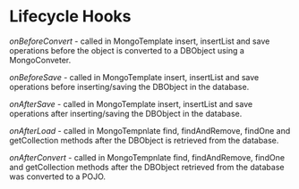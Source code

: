 Lifecycle Hooks
===============

*onBeforeConvert* - called in MongoTemplate insert, insertList and save operations before the object is converted to a DBObject using a MongoConveter.

*onBeforeSave* - called in MongoTemplate insert, insertList and save operations before inserting/saving the DBObject in the database.

*onAfterSave* - called in MongoTemplate insert, insertList and save operations after inserting/saving the DBObject in the database.

*onAfterLoad* - called in MongoTempnlate find, findAndRemove, findOne and getCollection methods after the DBObject is retrieved from the database.

*onAfterConvert* - called in MongoTempnlate find, findAndRemove, findOne and getCollection methods after the DBObject retrieved from the database was converted to a POJO.